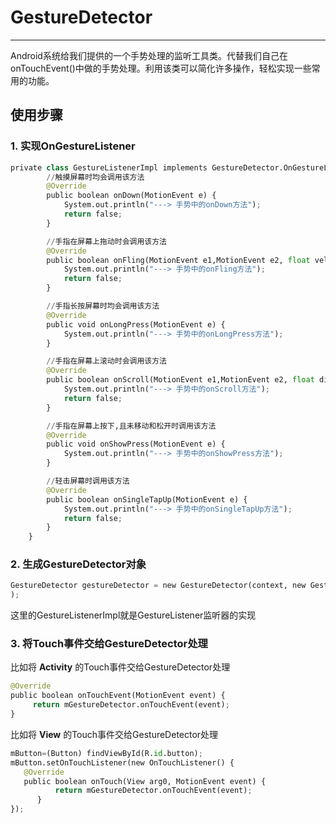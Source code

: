 # GestureDetector
---
Android系统给我们提供的一个手势处理的监听工具类。代替我们自己在onTouchEvent()中做的手势处理。利用该类可以简化许多操作，轻松实现一些常用的功能。

## 使用步骤
### 1. 实现OnGestureListener
```python
private class GestureListenerImpl implements GestureDetector.OnGestureListener {
        //触摸屏幕时均会调用该方法
        @Override
        public boolean onDown(MotionEvent e) {
            System.out.println("---> 手势中的onDown方法");
            return false;
        }

        //手指在屏幕上拖动时会调用该方法
        @Override
        public boolean onFling(MotionEvent e1,MotionEvent e2, float velocityX,float velocityY) {
            System.out.println("---> 手势中的onFling方法");
            return false;
        }

        //手指长按屏幕时均会调用该方法
        @Override
        public void onLongPress(MotionEvent e) {
            System.out.println("---> 手势中的onLongPress方法");
        }

        //手指在屏幕上滚动时会调用该方法
        @Override
        public boolean onScroll(MotionEvent e1,MotionEvent e2, float distanceX,float distanceY) {
            System.out.println("---> 手势中的onScroll方法");
            return false;
        }

        //手指在屏幕上按下,且未移动和松开时调用该方法
        @Override
        public void onShowPress(MotionEvent e) {
            System.out.println("---> 手势中的onShowPress方法");
        }

        //轻击屏幕时调用该方法
        @Override
        public boolean onSingleTapUp(MotionEvent e) {
            System.out.println("---> 手势中的onSingleTapUp方法");
            return false;
        }
    }
```
### 2. 生成GestureDetector对象
```python
GestureDetector gestureDetector = new GestureDetector(context, new GestureListenerImpl()
);
```
这里的GestureListenerImpl就是GestureListener监听器的实现

### 3. 将Touch事件交给GestureDetector处理
比如将 **Activity** 的Touch事件交给GestureDetector处理
```python
@Override  
public boolean onTouchEvent(MotionEvent event) {  
     return mGestureDetector.onTouchEvent(event);  
}
```
比如将 **View** 的Touch事件交给GestureDetector处理
```python
mButton=(Button) findViewById(R.id.button);  
mButton.setOnTouchListener(new OnTouchListener() {            
   @Override  
   public boolean onTouch(View arg0, MotionEvent event) {  
          return mGestureDetector.onTouchEvent(event);  
      }  
});  
```

